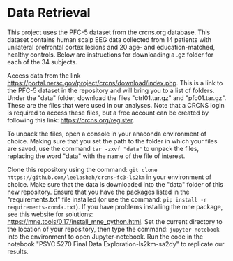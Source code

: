 # Data Retrieval

This project uses the PFC-5 dataset from the crcns.org database. This dataset contains human scalp EEG data collected from 14 patients with unilateral prefrontal cortex lesions and 20 age- and education-matched, healthy controls. Below are instructions for downloading a .gz folder for each of the 34 subjects.

Access data from the link https://portal.nersc.gov/project/crcns/download/index.php. This is a link to the PFC-5 dataset in the repository and will bring you to a list of folders. Under the "data" folder, download the files "ctrl01.tar.gz" and "pfc01.tar.gz". These are the files that were used in our analyses. Note that a CRCNS login is required to access these files, but a free account can be created by following this link: https://crcns.org/register.

To unpack the files, open a console in your anaconda environment of choice. Making sure that you set the path to the folder in which your files are saved, use the command ```tar -zxvf "data"``` to unpack the files, replacing the word "data" with the name of the file of interest.

Clone this repository using the command: ```git clone https://github.com/leelashah/crcns-fc3-ls2km``` in your environment of choice. Make sure that the data is downloaded into the "data" folder of this new repository. Ensure that you have the packages listed in the "requirements.txt" file installed (or use the command: ```pip install -r requirements-conda.txt```). If you have problems installing the mne package, see this website for solutions: https://mne.tools/0.17/install_mne_python.html. Set the current directory to the location of your repository, then type the command: ```jupyter-notebook``` into the environment to open Jupyter-notebook. Run the code in the notebook "PSYC 5270 Final Data Exploration-ls2km-sa2dy" to replicate our results.
    
